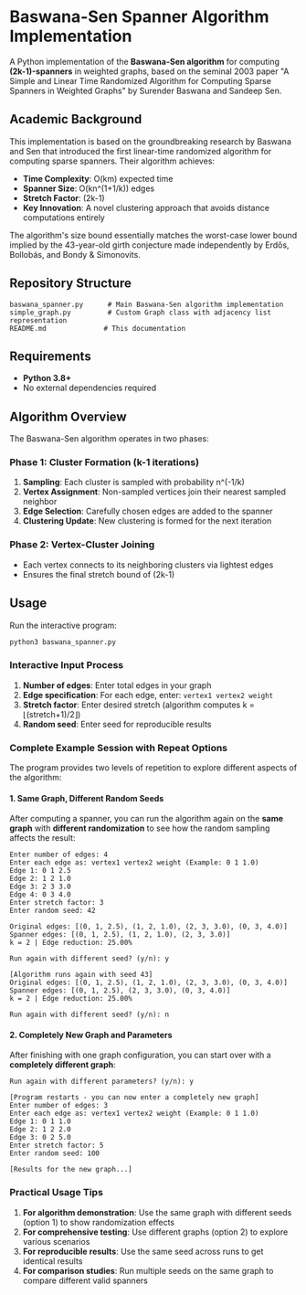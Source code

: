 # Baswana-Sen Spanner Algorithm Implementation

A Python implementation of the **Baswana-Sen algorithm** for computing **(2k-1)-spanners** in weighted graphs, based on the seminal 2003 paper "A Simple and Linear Time Randomized Algorithm for Computing Sparse Spanners in Weighted Graphs" by Surender Baswana and Sandeep Sen.

## Academic Background

This implementation is based on the groundbreaking research by Baswana and Sen that introduced the first linear-time randomized algorithm for computing sparse spanners. Their algorithm achieves:

- **Time Complexity**: O(km) expected time
- **Spanner Size**: O(kn^(1+1/k)) edges  
- **Stretch Factor**: (2k-1)
- **Key Innovation**: A novel clustering approach that avoids distance computations entirely

The algorithm's size bound essentially matches the worst-case lower bound implied by the 43-year-old girth conjecture made independently by Erdős, Bollobás, and Bondy & Simonovits.


## Repository Structure

```
baswana_spanner.py      # Main Baswana-Sen algorithm implementation
simple_graph.py         # Custom Graph class with adjacency list representation
README.md              # This documentation
```

## Requirements

- **Python 3.8+**
- No external dependencies required

## Algorithm Overview

The Baswana-Sen algorithm operates in two phases:

### Phase 1: Cluster Formation (k-1 iterations)
1. **Sampling**: Each cluster is sampled with probability n^(-1/k)
2. **Vertex Assignment**: Non-sampled vertices join their nearest sampled neighbor
3. **Edge Selection**: Carefully chosen edges are added to the spanner
4. **Clustering Update**: New clustering is formed for the next iteration

### Phase 2: Vertex-Cluster Joining
- Each vertex connects to its neighboring clusters via lightest edges
- Ensures the final stretch bound of (2k-1)

## Usage

Run the interactive program:

```bash
python3 baswana_spanner.py
```

### Interactive Input Process

1. **Number of edges**: Enter total edges in your graph
2. **Edge specification**: For each edge, enter: `vertex1 vertex2 weight`
3. **Stretch factor**: Enter desired stretch (algorithm computes k = ⌊(stretch+1)/2⌋)
4. **Random seed**: Enter seed for reproducible results

### Complete Example Session with Repeat Options

The program provides two levels of repetition to explore different aspects of the algorithm:

#### 1. Same Graph, Different Random Seeds
After computing a spanner, you can run the algorithm again on the **same graph** with **different randomization** to see how the random sampling affects the result:

```
Enter number of edges: 4
Enter each edge as: vertex1 vertex2 weight (Example: 0 1 1.0)
Edge 1: 0 1 2.5
Edge 2: 1 2 1.0
Edge 3: 2 3 3.0
Edge 4: 0 3 4.0
Enter stretch factor: 3
Enter random seed: 42

Original edges: [(0, 1, 2.5), (1, 2, 1.0), (2, 3, 3.0), (0, 3, 4.0)]
Spanner edges: [(0, 1, 2.5), (1, 2, 1.0), (2, 3, 3.0)]
k = 2 | Edge reduction: 25.00%

Run again with different seed? (y/n): y

[Algorithm runs again with seed 43]
Original edges: [(0, 1, 2.5), (1, 2, 1.0), (2, 3, 3.0), (0, 3, 4.0)]
Spanner edges: [(0, 1, 2.5), (2, 3, 3.0), (0, 3, 4.0)]
k = 2 | Edge reduction: 25.00%

Run again with different seed? (y/n): n
```

#### 2. Completely New Graph and Parameters
After finishing with one graph configuration, you can start over with a **completely different graph**:

```
Run again with different parameters? (y/n): y

[Program restarts - you can now enter a completely new graph]
Enter number of edges: 3
Enter each edge as: vertex1 vertex2 weight (Example: 0 1 1.0)
Edge 1: 0 1 1.0
Edge 2: 1 2 2.0  
Edge 3: 0 2 5.0
Enter stretch factor: 5
Enter random seed: 100

[Results for the new graph...]
```

### Practical Usage Tips

1. **For algorithm demonstration**: Use the same graph with different seeds (option 1) to show randomization effects
2. **For comprehensive testing**: Use different graphs (option 2) to explore various scenarios
3. **For reproducible results**: Use the same seed across runs to get identical results
4. **For comparison studies**: Run multiple seeds on the same graph to compare different valid spanners

